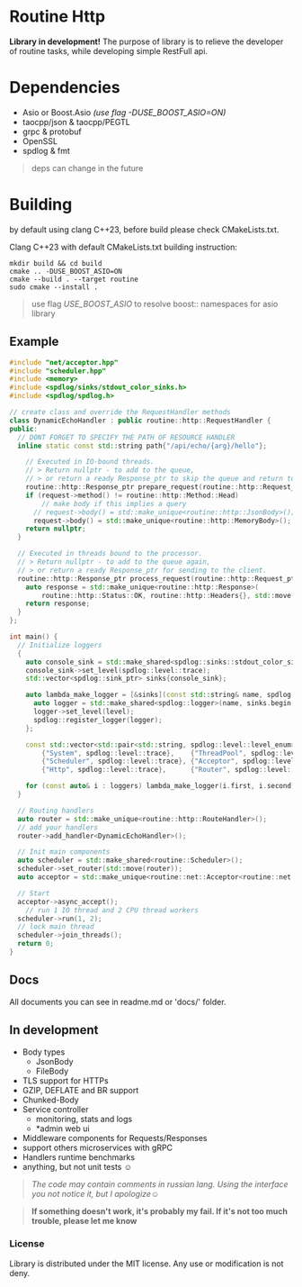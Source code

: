 
# Routine Http

**Library in development!** The purpose of library is to relieve the developer of routine tasks, while developing simple RestFull api.

# Dependencies

 - Asio or Boost.Asio *(use flag -DUSE_BOOST_ASIO=ON)*
 - taocpp/json & taocpp/PEGTL
 - grpc & protobuf
 - OpenSSL
 - spdlog & fmt

> deps can change in the future

# Building
by default using clang C++23, before build please check CMakeLists.txt.

Clang C++23 with default CMakeLists.txt building instruction:
```
mkdir build && cd build
cmake .. -DUSE_BOOST_ASIO=ON
cmake --build . --target routine
sudo cmake --install .
```
> use flag *USE_BOOST_ASIO* to resolve boost:: namespaces for asio library

## Example
```c++
#include "net/acceptor.hpp"
#include "scheduler.hpp"
#include <memory>
#include <spdlog/sinks/stdout_color_sinks.h>
#include <spdlog/spdlog.h>

// create class and override the RequestHandler methods
class DynamicEchoHandler : public routine::http::RequestHandler {
public:
  // DONT FORGET TO SPECIFY THE PATH OF RESOURCE HANDLER
  inline static const std::string path{"/api/echo/{arg}/hello"};

	// Executed in IO-bound threads.
	// > Return nullptr - to add to the queue,
	// > or return a ready Response_ptr to skip the queue and return to the client.
	routine::http::Response_ptr prepare_request(routine::http::Request_ptr request) override {
    if (request->method() != routine::http::Method::Head)
	    // make body if this implies a query
      // request->body() = std::make_unique<routine::http::JsonBody>();
      request->body() = std::make_unique<routine::http::MemoryBody>();
    return nullptr;
  }

  // Executed in threads bound to the processor.
  // > Return nullptr - to add to the queue again,
  // > or return a ready Response_ptr for sending to the client.
  routine::http::Response_ptr process_request(routine::http::Request_ptr request) override {
    auto response = std::make_unique<routine::http::Response>(
        routine::http::Status::OK, routine::http::Headers{}, std::move(request->body()));
    return response;
  }
};

int main() {
  // Initialize loggers
  {
    auto console_sink = std::make_shared<spdlog::sinks::stdout_color_sink_mt>();
    console_sink->set_level(spdlog::level::trace);
    std::vector<spdlog::sink_ptr> sinks{console_sink};

    auto lambda_make_logger = [&sinks](const std::string& name, spdlog::level::level_enum level) {
      auto logger = std::make_shared<spdlog::logger>(name, sinks.begin(), sinks.end());
      logger->set_level(level);
      spdlog::register_logger(logger);
    };

    const std::vector<std::pair<std::string, spdlog::level::level_enum>> loggers{
        {"System", spdlog::level::trace},    {"ThreadPool", spdlog::level::trace},
        {"Scheduler", spdlog::level::trace}, {"Acceptor", spdlog::level::trace},
        {"Http", spdlog::level::trace},      {"Router", spdlog::level::trace} };

    for (const auto& i : loggers) lambda_make_logger(i.first, i.second);
  }

  // Routing handlers
  auto router = std::make_unique<routine::http::RouteHandler>();
  // add your handlers
  router->add_handler<DynamicEchoHandler>();

  // Init main components
  auto scheduler = std::make_shared<routine::Scheduler>();
  scheduler->set_router(std::move(router));
  auto acceptor = std::make_unique<routine::net::Acceptor<routine::net::HttpSession>>(scheduler, 80);

  // Start
  acceptor->async_accept();
	// run 1 IO thread and 2 CPU thread workers
  scheduler->run(1, 2);
  // lock main thread
  scheduler->join_threads();
  return 0;
}
```

## Docs
All documents you can see in readme.md or 'docs/' folder.

## In development

 - Body types
	 - JsonBody
	 - FileBody
 -	TLS support for HTTPs
 -	GZIP, DEFLATE and BR support
 -	Chunked-Body
 -	Service controller
	 -	monitoring, stats and logs
	 -	*admin web ui
 -	Middleware components for Requests/Responses
 -	support others microservices with gRPC
 -	Handlers runtime benchmarks
 -	anything, but not unit tests ☺

>*The code may contain comments in russian lang. Using the interface you not notice it, but I apologize☺*

>**If something doesn't work, it's probably my fail. If it's not too much trouble, please let me know**

### License
Library is distributed under the MIT license. Any use or modification is not deny.
